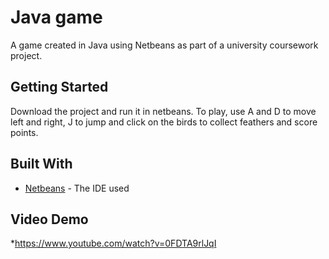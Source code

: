 # Java game

A game created in Java using Netbeans as part of a university coursework project.

## Getting Started

Download the project and run it in netbeans. To play, use A and D to move left and right, J to jump and click on the birds to collect feathers and score points.

## Built With

* [Netbeans](https://netbeans.org/) - The IDE used

## Video Demo

*https://www.youtube.com/watch?v=0FDTA9rlJqI
